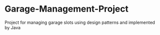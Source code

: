 # Garage-Management-Project

Project for managing garage slots using design patterns and implemented by Java
